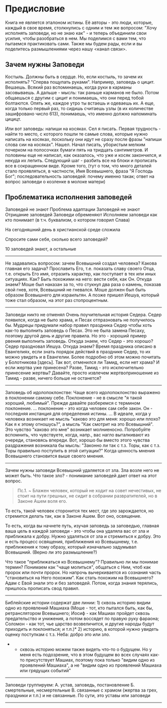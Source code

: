 # Предисловие

Книга не является эталоном истины. Её авторы - это люди, которые, каждый в свое время, столкнулись с одним и тем же вопросом: "Хочу исполнять заповеди, но не знаю как" - и теперь объединили свои усилия, чтобы разобраться в нем. Мы поделимся с вами тем, что пытаемся практиковать сами. Также мы будем рады, если и вы поделитесь размышлениями через нашу <канал связи>.

## Зачем нужны Заповеди

Костыль. Должны быть в сердце. Но, если костыль, то зачем их исполнять? "Сперва пощупать руками". Например, заповедь о цицит. Вешаешь. Всякий раз вспоминаешь, когда руки в карманы засовываешь. А дальше - мысль: так раньше карманов не было. Потом общаешься с другим с цицит и понимаешь, что они перед тобой болтаются. Опять же, каждое утро ты встаешь и одеваешь их. А еще, когда только первый раз, то сидишь считаешь узлы (в их количестве зашифровано число 613), понимаешь, что именно должно напоминать цицицт.

Или вот заповедь: напиши на косяках. Сел я писать. Первая трудность - найти то место, с которого пошли те самые слова, которые нужно написать на косяках, поскольку они идут не сразу после фразы "напиши слова сии на косяках". Нашел. Начал писать, убористым мелким почерком на полосочках бумаги пять на тридцать сантиметров. И половины еще не написал, как оказалось, что уже и косяк закончился, и некуда их лепить. Следующий шаг - разбить все на блоки и прописать все в сокращенном виде.
Кроме того, (тут о том, что много деталей стало проявляться, в частности, Имя Всевышнего, фраза "Я Господь Бог"; последовательность заповедей: почему именно такак; ответ на вопрос заповеди о козленке в молоке матери)

## Проблематика исполнения заповедей

Заповедей не знают
Проблема адаптации
    Заповедей не знают
Отрицание заповедей
Заповеди обременяют
Исполняем заповеди как кто понимает (в т.ч. буквализм, о котором говорил Слава)

На сегодняшний день в христианской среде сложила

Спросите сами себя, сколько всего заповедей?


10 заповедей знают, а остальные

------------

Не задавались вопросом: зачем Всевышний создал человека? Какова главная его задача? Прославить Его, т.е. показать славу своего Отца, т.е. открыть Его имя, отразить характер, как поступает в тех или иных ситуациях. Как? Быть похожими на него: вести себя, как Он. Откуда знаем? Моше был наказан за то, что стукнул два раза о камень, показав свой гнев, хотя, Всевышний не гневался. Моше должен был быть образом Всевышнего для израильтян. А позже пришел Иешуа, который тоже стал образом, на этот раз стопроцентным.


------------

Заповеди никто не отменял
Очень поучительная история Седера. Седер появился, когда не было храма, и Песах отпразновать не получилось бы. Мудрецы придумали набор правил праздника Седер чтобы хоть как-то выполнить заповедь о Песах. Это не была замена Песаху, поэтому другой день и другие правила. Но это - хороший пример рвения выполнить заповедь. Откуда знаем, что Седер - это хорошо? Седер праздновал Иешуа. Откуда знаем? Время праздника описано в Евангелиях, если знать порядок действий в празднике Седер, то их можно увидеть и в Евангелии. Более подробно об этом можно почитать у Болотникова [здесь].
Так вот, отменился ли Тамид, если нет храма? И если жертва уже принесена? Разве, Тамид - это исключительно принесение жертвы? Давайте, просто извлечем жертвоприношение из Тамид - разве, ничего больше не останется?

------------

Заповедь об идолопоклонстве:
Чаще всего идолопоклонство выражено в поклонении самому себе. Поклонение - не в смысле "я такой хороший, любимый". Прежде давайте разберемся с термином поклонение. ...
поклонение - это когда человек сам себе закон. Он - последняя инстанция для определения истины. ... В идеале, когда у человека возникает не мысль "каково это для меня: хорошо или плохо? Как я к этому отношусь?", а мысль "Как смотрит на это Всевышний". Это чувство "каково это мне" возникает молниеносно. Попробуйте вспомнить, что чувствуете, когда, напр., вас нагло выталкивают из очереди, становясь впереди. Вот, хорошо бы вместо этого чувства раздражения возникала бы мысль: "Законно ли так с т.з. Торы, как с т.з. Торы правильно поступить в этой ситуации?" Когда ценность мнения Всевышнего становится выше своего мнения.

-------------

Зачем нужны заповеди
Всевышний удаляется от зла. Зла возле него не может быть. Что такое зло? - понимание заповедей дает ответ на этот вопрос.

> Пс.1. ~ Блажен человек, который не ходит на совет нечестивых, не стоит на пути грешных, не сидит в собрании развратителей, но в Законе Ашем воля его.

То есть, такой человек сторонится тех мест, где зло зарождается, но стремится делать так, как в Законе Ашем. Вот оно, освящение.

То есть, когда вы начнете путь, изучая заповедь за заповедью, главная ваша цель в каждой заповеди - это чтобы она удаляла вас от зла и приближала к добру. Нужно удаляться от зла и стремиться к добру. Это и есть процесс освящения, приближения ко Всевышнему, т.е. приближения к тому образу, который изначально задумывал Всевышний. (Верно ли это размышление?)

Что такое "приближаться ко Всевышнему"? Правильно ли мы понимае термин? Понимаем как "чаще молиться", общаться с Ним, чтоб как пророк или почти пророк. Но напрочь вычеркивается из сознания часть "становиться на Него похожим". Как стать похожим на Всевышнего? Адам с Евой знали это и без заповедей. Потом, когда знания терялись, пришлось прописать свод правил.

---------------

Библейские истории содержат две линии: 1) сквозь историю видим одно из проявлений Машиаха (Моше - тот, кто пытался быть, как бы, ретранслятором Всевышнего; Иосиф - как Машиах пройдет сквозь предательство и унижения, а потом воссядет по правую руку фараона; Соломон - как тот, чье царство возвеличится, и другие народы будут приходить и поклоняться; и т.п.)* 2) историю, в которой нужно увидеть оценку поступкам с т.з. Неба: добро это или зло.

* - сквозь историю можем также видеть что-то о будущем. Но у меня есть подозрение, что в этом будущем во всех случаях как-то присутствует Машиах, поэтому пока только "видим одно из проявлений Машиаха", а не "видим одно из проявлений Машиаха или грядущих событий"

----------------

Заповеди группируем:
А. устав, заповедь, постановление
Б. смертельные, несмертельные
В. связанные с храмом (жертва за грех, праздники и т.п.) и не связанные. По сути, это уставы или заповеди

----------------
